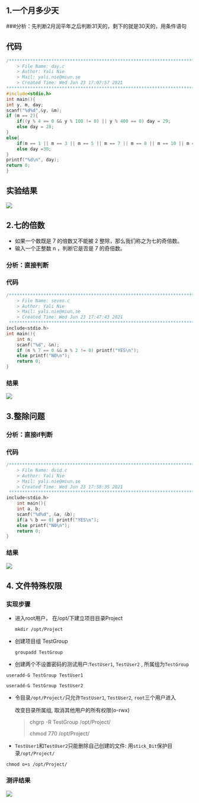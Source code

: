 ## 1.一个月多少天

###分析：先判断2月润平年之后判断31天的，剩下的就是30天的，用条件语句

## 代码

```c
/*************************************************************************
    > File Name: day.c
    > Author: Yali Nie
    > Mail: yali.nie@miun.se
    > Created Time: Wed Jun 23 17:07:57 2021
************************************************************************/
#include<stdio.h>
int main(){
int y, m, day;
scanf("%d%d",&y, &m);
if (m == 2){
    if((y % 4 == 0 && y % 100 != 0) || y % 400 == 0) day = 29;
    else day = 28;
}
else{
    if(m == 1 || m == 3 || m == 5 || m == 7 || m == 8 || m == 10 || m == 12) day = 31;
    else day =30;
}
printf("%d\n", day);
return 0;
}
```
## 实验结果

![](C:\Users\yalnie\Desktop\Linux课程\2_1.png)

## 2.七的倍数

* 如果一个数既是 7  的倍数又不能被  2 整除，那么我们称之为七的奇倍数。
* 输入一个正整数 n ，判断它是否是  7 的奇倍数。

### 分析：直接判断

### 代码

```c
/*************************************************************************
    > File Name: seven.c
    > Author: Yali Nie
    > Mail: yali.nie@miun.se
    > Created Time: Wed Jun 23 17:47:43 2021
 ************************************************************************/
include<stdio.h>
int main(){
	int n;
	scanf("%d", &n);
	if (n % 7 == 0 && n % 2 != 0) printf("YES\n");
	else printf("NO\n");
	return 0;
}
```
### 结果

![](C:\Users\yalnie\Desktop\Linux课程\2_2.png)



## 3.整除问题

### 分析：直接if判断

### 代码

```c
/*************************************************************************
    > File Name: dvid.c
    > Author: Yali Nie
    > Mail: yali.nie@miun.se
    > Created Time: Wed Jun 23 17:58:35 2021
 ************************************************************************/
include<stdio.h>
	int main(){
	int a, b;
	scanf("%d%d", &a, &b);
	if(a % b == 0) printf("YES\n");
	else printf("NO\n");
	return 0;
}
```
### 结果

![](C:\Users\yalnie\Desktop\Linux课程\2_3.png)

## 4. 文件特殊权限

### 实现步骤

* 进入root用户， 在/opt/下建立项目目录Project

  `mkdir /opt/Project`

* 创建项目组 TestGroup

  `groupadd TestGroup`

* 创建两个不设置密码的测试用户:`TestUser1`, `TestUser2` , 所属组为`TestGroup`

`useradd-G TestGroup TestUser1`

`useradd-G TestGroup TestUser2`

* 令目录`/opt/Project/`只允许`TestUser1`, `TestUser2`, `root`三个用户进入

  改变目录所属组, 取消其他用户的所有权限(o-rwx)

  > chgrp -R TestGroup /opt/Project/
  >
  > chmod 770 /opt/Project/

* `TestUser1`和`TestUser2`只能删除自己创建的文件: 用`stick_Bit`保护目录`/opt/Project/`

`chmod o+s /opt/Project/`

### 测评结果

![](C:\Users\yalnie\Desktop\Linux课程\2_4.png)

